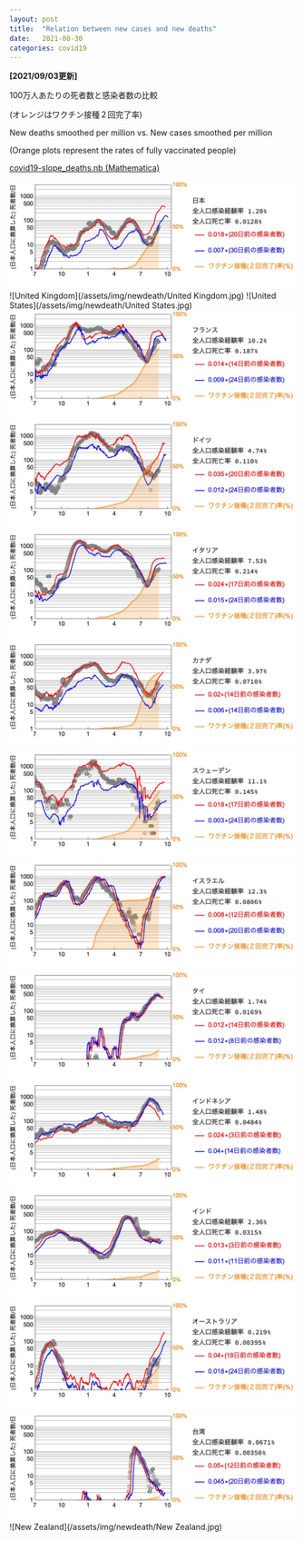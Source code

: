 ```yaml
---
layout: post
title:  "Relation between new cases and new deaths"
date:   2021-08-30
categories: covid19
---
```

**[2021/09/03更新]**

100万人あたりの死者数と感染者数の比較


(オレンジはワクチン接種２回完了率)

New deaths smoothed per million vs. New cases smoothed per million

(Orange plots represent the rates of fully vaccinated people)


[covid19-slope_deaths.nb (Mathematica)](/assets/misc/newcases_and_newdeaths.nb)

![Japan](/assets/img/newdeath/Japan.jpg)
![United Kingdom](/assets/img/newdeath/United Kingdom.jpg)
![United States](/assets/img/newdeath/United States.jpg)
![France](/assets/img/newdeath/France.jpg)
![Germany](/assets/img/newdeath/Germany.jpg)
![Italy](/assets/img/newdeath/Italy.jpg)
![Canada](/assets/img/newdeath/Canada.jpg)
![Sweden](/assets/img/newdeath/Sweden.jpg)
![Israel](/assets/img/newdeath/Israel.jpg)
![Thailand](/assets/img/newdeath/Thailand.jpg)
![Indonesia](/assets/img/newdeath/Indonesia.jpg)
![India](/assets/img/newdeath/India.jpg)
![Australia](/assets/img/newdeath/Australia.jpg)
![Taiwan](/assets/img/newdeath/Taiwan.jpg)
![New Zealand](/assets/img/newdeath/New Zealand.jpg)

